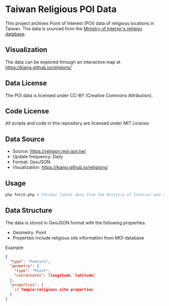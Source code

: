# Taiwan Religious POI Data

This project archives Point of Interest (POI) data of religious locations in Taiwan. The data is sourced from the [Ministry of Interior's religion database](https://religion.moi.gov.tw/).

## Visualization

The data can be explored through an interactive map at https://kiang.github.io/religions/

## Data License

The POI data is licensed under CC-BY (Creative Commons Attribution).

## Code License

All scripts and code in this repository are licensed under MIT License.

## Data Source

- Source: https://religion.moi.gov.tw/
- Update frequency: Daily
- Format: GeoJSON
- Visualization: https://kiang.github.io/religions/

## Usage

```bash
php fetch.php # Fetches latest data from the Ministry of Interior and converts to GeoJSON
```

## Data Structure

The data is stored in GeoJSON format with the following properties:
- Geometry: Point
- Properties include religious site information from MOI database

Example:
```json
{
  "type": "Feature",
  "geometry": {
    "type": "Point",
    "coordinates": [longitude, latitude]
  },
  "properties": {
    // Temple/religious site properties
  }
}
```

